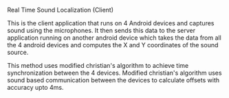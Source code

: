 Real Time Sound Localization (Client)

This is the client application that runs on 4 Android devices and captures sound using the microphones. It then sends this data to the server application running on another android device which takes the data from all the 4 android devices and computes the X and Y coordinates of the sound source.

This method uses modified christian's algorithm to achieve time synchronization between the 4 devices. Modified christian's algorithm uses sound based communication between the devices to calculate offsets with accuracy upto 4ms.
